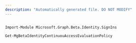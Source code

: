 ```yaml
---
description: "Automatically generated file. DO NOT MODIFY"
---
```


```powershellv2

Import-Module Microsoft.Graph.Beta.Identity.SignIns

Get-MgBetaIdentityContinuouAccessEvaluationPolicy

```